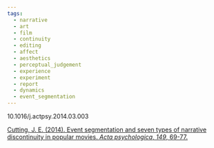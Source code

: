 ```yaml
---
tags:
  - narrative
  - art
  - film
  - continuity
  - editing
  - affect
  - aesthetics
  - perceptual_judgement
  - experience
  - experiment
  - report
  - dynamics
  - event_segmentation
---
```

10.1016/j.actpsy.2014.03.003

[Cutting, J. E. (2014). Event segmentation and seven types of narrative discontinuity in popular movies. _Acta psychologica_, _149_, 69-77.](https://www.sciencedirect.com/science/article/pii/S000169181400078X)
